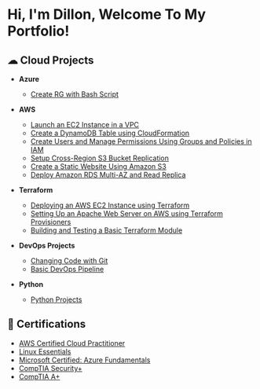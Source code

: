 <h1>Hi, I'm Dillon, Welcome To My Portfolio!

<h2> ☁ Cloud Projects</h2>
  
- <b>Azure</b>
  - [Create RG with Bash Script](https://github.com/DillonMeacham/bash-scripts)
  
- <b>AWS</b>
  - [Launch an EC2 Instance in a VPC](https://github.com/DillonMeacham/AWS-Create-EC2-in-VPC)
  - [Create a DynamoDB Table using CloudFormation](https://github.com/DillonMeacham/Create-DynamoDBTable-Using-CloudFormation)
  - [Create Users and Manage Permissions Using Groups and Policies in IAM](https://github.com/DillonMeacham/Create-Users-and-Manage-Permissions-Using-Groups-and-Policies-in-IAM)
  - [Setup Cross-Region S3 Bucket Replication](https://github.com/DillonMeacham/Setup-Cross-Region-S3-Bucket-Replication)
  - [Create a Static Website Using Amazon S3](https://github.com/DillonMeacham/Create-Static-Website-Using-AmazonS3/blob/main/README.md)
  - [Deploy Amazon RDS Multi-AZ and Read Replica](https://github.com/DillonMeacham/Deploy-RDS-MultiAZ-and-ReadReplica/blob/main/README.md)
 
- <b>Terraform</b>  
  - [Deploying an AWS EC2 Instance using Terraform](https://github.com/DillonMeacham/Deploying-AWS-EC2-with-Terraform)
  - [Setting Up an Apache Web Server on AWS using Terraform Provisioners](https://github.com/DillonMeacham/Create-ApacheWebServer-using-TerraformProvisioners)
  - [Building and Testing a Basic Terraform Module](https://github.com/DillonMeacham/Building-and-Testing-TerraformModule)

- <b>DevOps Projects</b>
  - [Changing Code with Git](https://github.com/DillonMeacham/Changing-Code-with-Git)
  - [Basic DevOps Pipeline](https://github.com/DillonMeacham/basic-devops-pipeline)
  
 - <b>Python</b>
    - [Python Projects](https://github.com/DillonMeacham/python-projects)

<h2>📃 Certifications</h2>

- [AWS Certified Cloud Practitioner](https://www.credly.com/badges/8e01c296-c5ad-446b-a383-2240790b1c6e/public_url)
- [Linux Essentials](https://bit.ly/3U7PQNN)
- [Microsoft Certified: Azure Fundamentals](https://www.credly.com/badges/64f24800-94a5-4636-b3ec-cd4ca8a618b9/public_url)
- [CompTIA Security+](https://www.credly.com/earner/earned/badge/fbef712d-5644-4a8f-8237-3ca992889bda)
- [CompTIA A+](https://www.credly.com/earner/earned/badge/e9a8fae8-ce1e-4c7c-b8cd-3a3d655c4c90)
